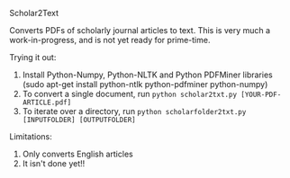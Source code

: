 Scholar2Text

Converts PDFs of scholarly journal articles to text.  This is very much
a work-in-progress, and is not yet ready for prime-time.

Trying it out:

1. Install Python-Numpy, Python-NLTK and Python PDFMiner libraries (sudo apt-get install python-ntlk python-pdfminer python-numpy)
2. To convert a single document, run `python scholar2txt.py [YOUR-PDF-ARTICLE.pdf]`
3. To iterate over a directory, run `python scholarfolder2txt.py [INPUTFOLDER] [OUTPUTFOLDER]`

Limitations:

1. Only converts English articles
2. It isn't done yet!!